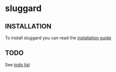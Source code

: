 # sluggard

## INSTALLATION
To install sluggard you can read the [installation guide](INSTALLATION.md)

## TODO
See [todo list](TODO.md)